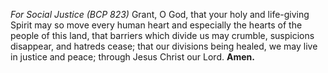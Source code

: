 _For Social Justice (BCP 823)_
Grant, O God, that your holy and life-giving Spirit may so move every human heart and especially the hearts of the people of this land, that barriers which divide us may crumble, suspicions disappear, and hatreds cease; that our divisions being healed, we may live in justice and peace; through Jesus Christ our Lord. **Amen.**
